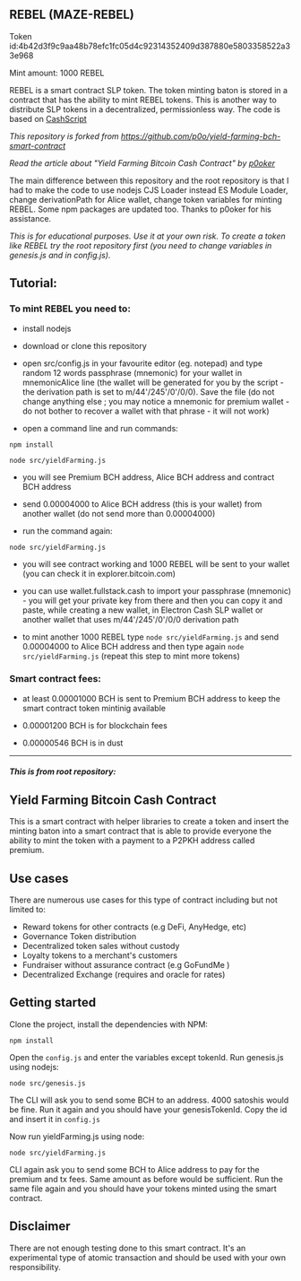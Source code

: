 ## REBEL (MAZE-REBEL)

Token id:4b42d3f9c9aa48b78efc1fc05d4c92314352409d387880e5803358522a33e968

Mint amount: 1000 REBEL

REBEL is a smart contract SLP token. The token minting baton is stored in a contract that has the ability to mint REBEL tokens. This is another way to distribute SLP tokens in a decentralized, permissionless way. The code is based on [CashScript](https://cashscript.org/)

_This repository is forked from https://github.com/p0o/yield-farming-bch-smart-contract_

_Read the article about "Yield Farming Bitcoin Cash Contract" by [p0oker](https://read.cash/@p0oker/yield-farming-in-bitcoin-cash-a-practical-guide-2eecbc74)_

The main difference between this repository and the root repository is that I had to make the code to use nodejs CJS Loader instead ES Module Loader, change derivationPath for Alice wallet, change token variables for minting REBEL. Some npm packages are updated too. Thanks to p0oker for his assistance.

_This is for educational purposes. Use it at your own risk. To create a token like REBEL try the root repository first (you need to change variables in genesis.js and in config.js)._

## Tutorial:

### To mint REBEL you need to:

- install nodejs

- download or clone this repository

- open src/config.js in your favourite editor (eg. notepad) and type random 12 words passphrase (mnemonic) for your wallet in mnemonicAlice line (the wallet will be generated for you by the script - the derivation path is set to m/44'/245'/0'/0/0). Save the file (do not change anything else ; you may notice a mnemonic for premium wallet - do not bother to recover a wallet with that phrase - it will not work)

- open a command line and run commands:

`npm install`

`node src/yieldFarming.js`

- you will see Premium BCH address, Alice BCH address and contract BCH address

- send 0.00004000 to Alice BCH address (this is your wallet) from another wallet (do not send more than 0.00004000)

- run the command again:

`node src/yieldFarming.js`

- you will see contract working and 1000 REBEL will be sent to your wallet (you can check it in explorer.bitcoin.com)

- you can use wallet.fullstack.cash to import your passphrase (mnemonic) - you will get your private key from there and then you can copy it and paste, while creating a new wallet, in Electron Cash SLP wallet or another wallet that uses m/44'/245'/0'/0/0 derivation path

- to mint another 1000 REBEL type `node src/yieldFarming.js` and send 0.00004000 to Alice BCH address and then type again `node src/yieldFarming.js` (repeat this step to mint more tokens)

### Smart contract fees:

- at least 0.00001000 BCH is sent to Premium BCH address to keep the smart contract token mintinig available

- 0.00001200 BCH is for blockchain fees

- 0.00000546 BCH is in dust

-----------------------------------------------------------------------------------------

#### _This is from root repository:_

## Yield Farming Bitcoin Cash Contract

This is a smart contract with helper libraries to create a token and insert the minting baton into a smart contract that is able to provide everyone the ability to mint the token with a payment to a P2PKH address called premium.

## Use cases

There are numerous use cases for this type of contract including but not limited to:

- Reward tokens for other contracts (e.g DeFi, AnyHedge, etc)
- Governance Token distribution
- Decentralized token sales without custody
- Loyalty tokens to a merchant's customers
- Fundraiser without assurance contract (e.g GoFundMe )
- Decentralized Exchange (requires and oracle for rates)

## Getting started

Clone the project, install the dependencies with NPM:

```
npm install
```

Open the `config.js` and enter the variables except tokenId. Run genesis.js using nodejs:

```
node src/genesis.js
```

The CLI will ask you to send some BCH to an address. 4000 satoshis would be fine. Run it again and you should have your genesisTokenId. Copy the id and insert it in `config.js`

Now run yieldFarming.js using node:

```
node src/yieldFarming.js
```

CLI again ask you to send some BCH to Alice address to pay for the premium and tx fees. Same amount as before would be sufficient. Run the same file again and you should have your tokens minted using the smart contract.

## Disclaimer

There are not enough testing done to this smart contract. It's an experimental type of atomic transaction and should be used with your own responsibility.
